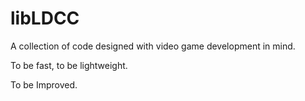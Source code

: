 # libLDCC
A collection of code designed with video game development in mind.

To be fast, to be lightweight.

To be Improved.
